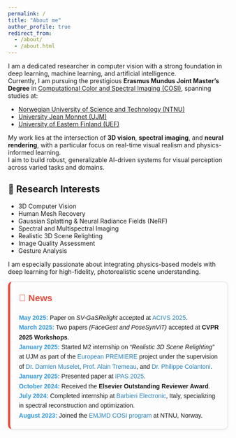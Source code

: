 ```yaml
---
permalink: /
title: "About me"
author_profile: true
redirect_from: 
  - /about/
  - /about.html
---
```



I am a dedicated researcher in computer vision with a strong foundation in deep learning, machine learning, and artificial intelligence.  
Currently, I am pursuing the prestigious **Erasmus Mundus Joint Master’s Degree** in [Computational Color and Spectral Imaging (COSI)](https://cosi-master.eu/), spanning studies at:

- [Norwegian University of Science and Technology (NTNU)](https://www.ntnu.no/gjovik)
- [University Jean Monnet (UJM)](https://www.univ-st-etienne.fr/en/index.html)
- [University of Eastern Finland (UEF)](https://www.uef.fi/en)

My work lies at the intersection of **3D vision**, **spectral imaging**, and **neural rendering**, with a particular focus on real-time visual realism and physics-informed learning.  
I aim to build robust, generalizable AI-driven systems for visual perception across varied tasks and domains.

## 🔬 Research Interests

- 3D Computer Vision
- Human Mesh Recovery  
- Gaussian Splatting & Neural Radiance Fields (NeRF)  
- Spectral and Multispectral Imaging  
- Realistic 3D Scene Relighting  
- Image Quality Assessment
- Gesture Analysis

I am especially passionate about integrating physics-based models with deep learning for high-fidelity, photorealistic scene understanding.


<div style="border: 1px solid #ddd; border-left: 5px solid #e74c3c; padding: 20px; border-radius: 10px; background-color: #fdfdfd; font-family: Arial, sans-serif; line-height: 1.6; box-shadow: 0 2px 6px rgba(0,0,0,0.05);">

  <h2 style="color: #e74c3c; margin-top: 0;">📰 News</h2>

  <ul style="list-style: none; padding-left: 0; margin: 0;">
    <li><strong style="color: #3498db;">May 2025:</strong> Paper on <em>SV-GaSRelight</em> accepted at <a href="https://www.acivs2025.com/" style="color: #2980b9; text-decoration: none;">ACIVS 2025</a>.</li>
    <li><strong style="color: #3498db;">March 2025:</strong> Two papers <em>(FaceGest and PoseSynViT)</em> accepted at <strong>CVPR 2025 Workshops</strong>.</li>
    <li><strong style="color: #3498db;">January 2025:</strong> Started M2 internship on <em>“Realistic 3D Scene Relighting”</em> at UJM as part of the 
      <a href="https://premiere-project.eu/" style="color: #2980b9; text-decoration: none;">European PREMIERE</a> project under the supervision of 
      <a href="https://perso.univ-st-etienne.fr/muda8804/" style="color: #2980b9; text-decoration: none;">Dr. Damien Muselet</a>, 
      <a href="https://perso.univ-st-etienne.fr/tremeaua/" style="color: #2980b9; text-decoration: none;">Prof. Alain Tremeau</a>, and 
      <a href="https://manutech-sleight.com/about-us/the-governance/educational-committee/philippe-colantoni-261659.kjsp" style="color: #2980b9; text-decoration: none;">Dr. Philippe Colantoni</a>.
    </li>
    <li><strong style="color: #3498db;">January 2025:</strong> Presented paper at 
      <a href="https://ipas.ieee.tn/" style="color: #2980b9; text-decoration: none;">IPAS 2025</a>.
    </li>
    <li><strong style="color: #3498db;">October 2024:</strong> Received the <strong>Elsevier Outstanding Reviewer Award</strong>.</li>
    <li><strong style="color: #3498db;">July 2024:</strong> Completed internship at 
      <a href="https://www.barbierielectronic.com/" style="color: #2980b9; text-decoration: none;">Barbieri Electronic</a>, Italy, specializing in spectral reconstruction and optimization.
    </li>
    <li><strong style="color: #3498db;">August 2023:</strong> Joined the 
      <a href="https://cosi-master.eu/" style="color: #2980b9; text-decoration: none;">EMJMD COSI program</a> at NTNU, Norway.
    </li>
  </ul>

</div>



